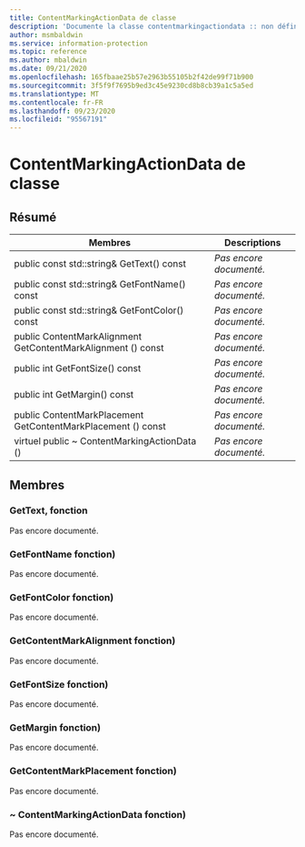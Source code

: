 ```yaml
---
title: ContentMarkingActionData de classe
description: 'Documente la classe contentmarkingactiondata :: non définie du kit de développement logiciel (SDK) Microsoft Information Protection (MIP).'
author: msmbaldwin
ms.service: information-protection
ms.topic: reference
ms.author: mbaldwin
ms.date: 09/21/2020
ms.openlocfilehash: 165fbaae25b57e2963b55105b2f42de99f71b900
ms.sourcegitcommit: 3f5f9f7695b9ed3c45e9230cd8b8cb39a1c5a5ed
ms.translationtype: MT
ms.contentlocale: fr-FR
ms.lasthandoff: 09/23/2020
ms.locfileid: "95567191"
---
```

# <a name="class-contentmarkingactiondata"></a>ContentMarkingActionData de classe 
  
## <a name="summary"></a>Résumé
 Membres                        | Descriptions                                
--------------------------------|---------------------------------------------
public const std::string& GetText() const  | _Pas encore documenté._
public const std::string& GetFontName() const  | _Pas encore documenté._
public const std::string& GetFontColor() const  | _Pas encore documenté._
public ContentMarkAlignment GetContentMarkAlignment () const  | _Pas encore documenté._
public int GetFontSize() const  | _Pas encore documenté._
public int GetMargin() const  | _Pas encore documenté._
public ContentMarkPlacement GetContentMarkPlacement () const  | _Pas encore documenté._
virtuel public ~ ContentMarkingActionData ()  | _Pas encore documenté._
  
## <a name="members"></a>Membres
  
### <a name="gettext-function"></a>GetText, fonction
Pas encore documenté.

  
### <a name="getfontname-function"></a>GetFontName fonction)
Pas encore documenté.

  
### <a name="getfontcolor-function"></a>GetFontColor fonction)
Pas encore documenté.

  
### <a name="getcontentmarkalignment-function"></a>GetContentMarkAlignment fonction)
Pas encore documenté.

  
### <a name="getfontsize-function"></a>GetFontSize fonction)
Pas encore documenté.

  
### <a name="getmargin-function"></a>GetMargin fonction)
Pas encore documenté.

  
### <a name="getcontentmarkplacement-function"></a>GetContentMarkPlacement fonction)
Pas encore documenté.

  
### <a name="contentmarkingactiondata-function"></a>~ ContentMarkingActionData fonction)
Pas encore documenté.
